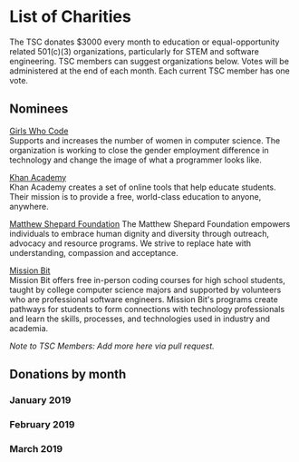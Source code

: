 # List of Charities

The TSC donates $3000 every month to education or equal-opportunity related 501(c)(3) organizations, particularly for STEM
and software engineering.  TSC members can suggest organizations below.  Votes will be administered at the end of each month.
Each current TSC member has one vote.

## Nominees

[Girls Who Code](https://girlswhocode.com/)  
Supports and increases the number of women in computer science. The organization is working to close
the gender employment difference in technology and change the image of what a programmer looks like.

[Khan Academy](https://www.khanacademy.org/)  
Khan Academy creates a set of online tools that help educate students.  Their mission is to provide a free,
world-class education to anyone, anywhere.

[Matthew Shepard Foundation](https://www.matthewshepard.org/)
The Matthew Shepard Foundation empowers individuals to embrace human dignity and diversity through outreach, advocacy and resource programs. We strive to replace hate with understanding, compassion and acceptance.

[Mission Bit](https://www.missionbit.com/)  
Mission Bit offers free in-person coding courses for high school students, taught by college computer science
majors and supported by volunteers who are professional software engineers. Mission Bit's programs create pathways
for students to form connections with technology professionals and learn the skills, processes, and technologies
used in industry and academia.

*Note to TSC Members: Add more here via pull request.*

## Donations by month

### January 2019

### February 2019

### March 2019
